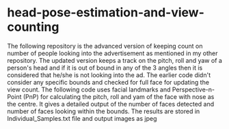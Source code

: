 # head-pose-estimation-and-view-counting

The following repository is the advanced version of keeping count on number of people looking into the advertisement as mentioned in my other repository.
The updated version keeps a track on the pitch, roll and yaw of a person's head and if it is out of bound in any of the 3 angles then it is considered that he/she is not looking into the ad.
The earlier code didn't consider any specific bounds and checked for full face for updating the view count.
The following code uses facial landmarks and Perspective-n-Point (PnP) for calculating the pitch, roll and yam of the face with nose as the centre.
It gives a detailed output of the number of faces detected and number of faces looking within the bounds.
The results are stored in Individual_Samples.txt file and output images as jpeg
